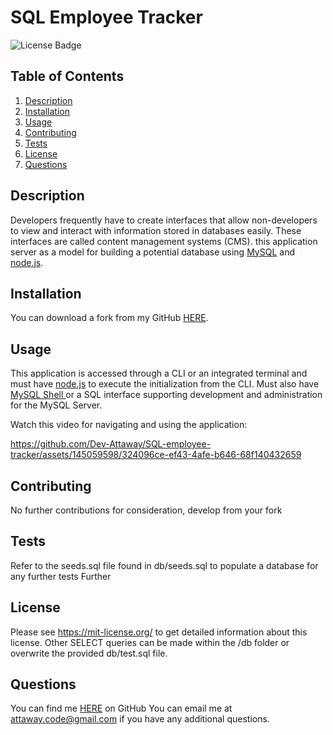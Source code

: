 # SQL Employee Tracker
![License Badge](https://shields.io/badge/license-MIT-green)
## Table of Contents
1. [Description](#description)
2. [Installation](#installation)
3. [Usage](#usage)
4. [Contributing](#contributing)
5. [Tests](#tests)
6. [License](#license)
7. [Questions](#questions)

## Description
Developers frequently have to create interfaces that allow non-developers to view and interact with information stored in databases easily. These interfaces are called content management systems (CMS). this application server as a model for building a potential database using [MySQL](https://www.mysql.com/) and [node.js](https://nodejs.org/en).
## Installation
You can download a fork from my GitHub [HERE](https://github.com/Dev-Attaway/SQL-employee-tracker).
## Usage
This application is accessed through a CLI or an integrated terminal and must have [node.js](https://nodejs.org/en) to execute  the initialization from the CLI.
Must also have [MySQL Shell ](https://www.mysql.com/) or a SQL interface supporting development and administration for the MySQL Server.

Watch this video for navigating and using the application:


https://github.com/Dev-Attaway/SQL-employee-tracker/assets/145059598/324096ce-ef43-4afe-b646-68f140432659


## Contributing
No further contributions for consideration, develop from your fork
## Tests
Refer to the seeds.sql file found in db/seeds.sql to populate a database for any further tests
Further 
## License
Please see https://mit-license.org/ to get detailed information about this license.
Other SELECT queries can be made within the /db folder or overwrite the provided db/test.sql file.
## Questions
You can find me [HERE](https://github.com/Dev-Attaway) on GitHub
You can email me at attaway.code@gmail.com if you have any additional questions.








